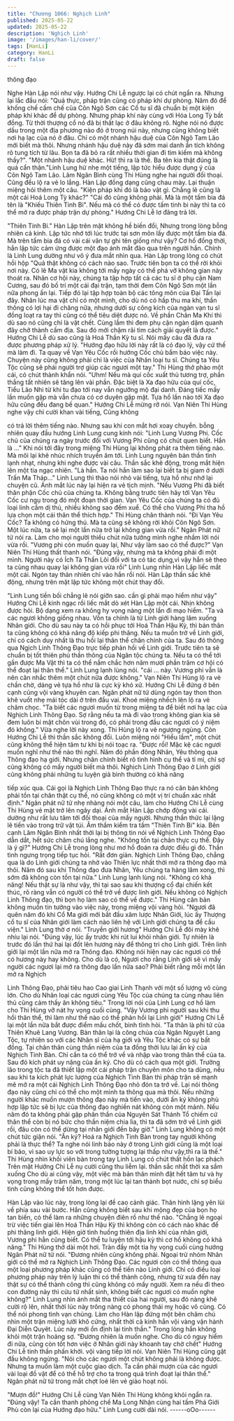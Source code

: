 ```yaml
---
title: "Chương 1066: Nghịch Linh"
published: 2025-05-22
updated: 2025-05-22
description: 'Nghịch Linh'
image: '/images/han-li/cover/'
tags: [HanLi]
category: HanLi
draft: false
---
```


thông đạo

Nghe Hàn Lập nói như vậy. Hướng Chi Lễ ngược lại có chút ngẩn
ra. Nhưng lại lắc đầu nói:
"Quả thực, pháp trận cũng có pháp khí dự phòng. Năm đó để
khống chế cấm chế của Côn Ngô Sơn các Cổ tu sĩ đã chuẩn bị
một kiện pháp khí khác để dự phòng. Nhưng pháp khí này cùng
với Hóa Long Tỳ bất đồng. Từ thời thượng cổ nó đã bị thất lạc ở
đâu không rõ. Nghe nói nó được dấu trong một địa phương nào
đó ở trong núi này, nhưng cũng không biết nơi hạ lạc của nó ở
đâu. Chỉ có một nhánh hậu duệ của Côn Ngô Tam Lão mới biết
mà thôi. Nhưng nhánh hậu duệ này đã sớm mai danh ẩn tích
không rõ tung tích từ lâu. Bọn ta đã bỏ ra rất nhiều thời gian đi tìm
kiếm mà không thấy?".
"Một nhánh hậu duệ khác. Hừ! thì ra là thế. Ba tên kia thật đúng là
quá cẩn thận."Linh Lung hừ nhẹ một tiếng, lập tức hiểu được
dụng ý của Côn Ngô Tam Lão.
Lâm Ngân Bình cùng Thi Hùng nghe hai người đối thoại. Cũng
đều lộ ra vẻ lo lắng.
Hàn Lập đồng dạng cũng chau mày. Lại thuận miệng hỏi thêm
một câu.
"Kiện pháp khí đó là bảo vật gì. Chẳng lẽ cũng là một cái Hoá
Long Tỳ khác?"
"Cái đó cũng không phải. Mà là một tấm bia đá tên là "Khiếu
Thiên Tinh Bi". Nếu mà có thể có được tấm tinh bi này thì ta có
thể mở ra được pháp trận dự phòng." Hướng Chi Lễ lơ đãng trả
lời.

"Thiên Tinh Bi." Hàn Lập trên mặt không hề biến đổi, Nhưng trong
lòng bỗng nhiên cả kinh. Lập tức nhớ tới lúc trước tại sơn môn lấy
được một tấm bia đá. Mà trên tấm bia đá có vài cái văn tự ghi tên
giống như vậy? Cơ hồ đồng thời, hắn lập tức cảm ứng được một
đạo ánh mắt đảo qua trên người hắn. Chính là Linh Lung dường
như vô ý đưa mắt nhìn qua.
Hàn Lập trong lòng có chút hồi hộp
"Quả thật không có cách nào sao. Trước tiên bọn ta có thể rời
khỏi nơi này. Có lẽ Ma vật kia không tới mấy ngày có thể phá vỡ
không gian này thoát ra. Nhân cơ hội này, chúng ta tập hợp tất cả
các tu sĩ ở phụ cận Nam Cương, sau đó bố trí một cái đại trận,
tạm thời đem Côn Ngô Sơn một lần nữa phong ấn lại. Tiếp đó lại
tập hợp toàn bộ các tông môn của Đại Tấn lại đây.
Nhân lúc ma vật chỉ có một mình, cho dù nó có hấp thu ma khí,
thần thông có lợi hại đi chăng nữa, nhưng dưới sự công kích của
ngàn vạn tu sĩ đồng loạt ra tay thì cũng có thể tiêu diệt được nó.
Về phần Chân Ma Khí thì dù sao nó cũng chỉ là vật chết. Cùng
lắm thì đem phụ cận ngàn dặm quanh đây chở thành cấm địa.
Sau đó mới chậm rãi tìm cách giải quyết là được." Hướng Chi Lễ
dù sao cũng là Hoá Thần Kỳ tu sĩ. Nói mấy câu đã đưa ra được
phương pháp xử lý.
"Hướng đạo hữu lời này rất là có đạo lý, vậy cứ thế mà làm đi. Ta
quay về Vạn Yêu Cốc rồi hướng Cốc chủ bẩm báo việc này.
Chuyện này cũng không phải chỉ là việc của Nhân loại tu sĩ.
Chúng ta Yêu Tộc cũng sẽ phái người trợ giúp các ngươi một tay."
Thi Hùng thở phào một cái, có chút thành khẩn nói.
"Uhm! Nếu mà quí cốc xuất thủ tương trợ, phần thắng tất nhiên sẽ
tăng lên vài phần. Đặc biệt là Xa đạo hữu của quí cốc, Tiểu Lão
Nhi từ khi tu đạo tới nay vẫn ngưỡng mộ đại danh. Đáng tiếc mấy
lần muốn gặp mà vẫn chưa có cơ duyên gặp mặt. Tựa hồ lần nào
tới Xa đạo hữu cũng đều đang bế quan." Hướng Chi Lễ mừng rỡ
nói.
Vạn Niên Thi Hùng nghe vậy chỉ cười khan vài tiếng, Cũng không

có trả lời thêm tiếng nào. Nhưng sau khi con mắt hơi xoay
chuyển. bỗng nhiên quay đầu hướng Linh Lung cung kính nói:
"Linh Lung Vương Phi. Cốc chủ của chúng ra ngày trước đối với
Vương Phi cũng có chút quen biết. Hắn là …" Khi nói tới đây trong
miệng Thi Hùng lại không phát ra thêm tiếng nào. Mà môi lại khẽ
nhúc nhích truyền âm tới.
Linh Lung nguyên bản thần tình lạnh nhạt, nhưng khi nghe được
vài câu. Thần sắc khẽ động, trong mắt hiện lên một tia ngạc
nhiên.
"Là hắn. Ta nói hắn làm sao lại biết ta bị giam ở dưới Trấn Ma
Tháp…" Linh Lung thì thào nói nhỏ vài tiếng, tựa hồ như nhớ lại
chuyện cũ. Ánh mắt lúc này lại hiện ra vẻ tịch mịnh.
"Nếu Vương Phi đã biết thân phận Cốc chủ của chúng ta. Không
bằng trước tiên hãy tới Vạn Yêu Cốc cư ngụ trong đó một đoạn
thời gian. Vạn Yêu Cốc của chúng ta có đủ loại linh cầm dị thú,
nhiều không sao đếm xuể. Có thể cho Vương Phi tha hồ lựa chọn
một cái thân thể thích hợp."
Thi Hùng chân thành nói.
"Đi Vạn Yêu Cốc? Ta không có hứng thú. Mà ta cũng sẽ không rời
khỏi Côn Ngô Sơn. Một lúc nữa, ta sẽ lại một lần nữa trở lại không
gian vừa rồi." Ngân Phát nữ tử nói ra. Làm cho mọi người thiếu
chút nữa tưởng mình nghe nhầm lời nói vừa rồi.
"Vương phi còn muốn quay lại, Như vậy làm sao có thể được?"
Vạn Niên Thi Hùng thất thanh nói.
"Đúng vậy, nhưng mà ta không phải đi một mình. Người này có
Ích Tà Thần Lôi đối với ta có tác dụng,vì vậy hắn sẽ theo ta cùng
nhau quay lại không gian vừa rồi" Linh Lung nhìn Hàn Lập liếc
mắt một cái. Ngón tay thản nhiên chỉ vào hắn rồi nói.
Hàn Lập thần sắc khẽ động, nhưng trên mặt lập tức không một
chút thay đổi.

"Linh Lung tiền bối chẳng lẽ nói giỡn sao. cần gì phải mạo hiểm
như vậy" Hướng Chi Lễ kinh ngạc rồi liếc mắt dò xét Hàn Lập một
cái. Nhịn không được hỏi. Bộ dạng xem ra không hy vọng nàng
một lần đi mạo hiểm.
"Ta và các ngươi không giống nhau. Vốn ta chính là từ Linh giới
hàng lâm xuống Nhân giới. Cho dù sau này ta có hồi phục tới Hoá
Thần Hậu Kỳ, thì bản thân ta cũng không có khả năng độ kiếp phi
thăng. Nếu ta muốn trở về Linh giới, chỉ có cách duy nhất là thu
hồi lại thân thể chân chính của ta. Sau đó thông qua Ngịch Linh
Thông Đạo trực tiếp phản hồi về Linh giới. Trước tiên ta sẽ chuẩn
bị tốt thiên phú thần thông của Ngân tộc chúng ta. Nếu ta có thể
tới gần được Ma Vật thì ta có thể nắm chắc hơn năm mươi phần
trăm cơ hội có thể đoạt lại thân thể." Linh Lung lạnh lùng nói.
"cái … này. Vương phi vẫn là nên cân nhắc thêm một chút nữa
được không." Vạn Niên Thi Hùng lộ ra vẻ chần chờ, dáng vẻ tựa
hồ như là cực kỳ khó xử.
Hướng Chi Lễ đứng ở bên cạnh cũng vội vàng khuyên can.
Ngân phát nữ tử dùng ngón tay thon thon khẽ vuốt nhẹ mái tóc
dài ở trên đầu vai. Khoé miệng nhếch lên lộ ra vẻ châm chọc.
"Ta biết các ngươi muốn từ trong miệng ta để biết nơi hạ lạc của
Nghịch Linh Thông Đạo. Sợ rằng nếu ta mà đi vào trong không
gian kia sẽ đem luôn bí mật chôn vùi trong đó, có phải trong đầu
các ngươi có ý niệm đó không."
Vừa nghe lời này xong. Thi Hùng lộ ra vẻ ngượng ngùng. Còn
Hướng Chi Lễ thì thần sắc không đổi.
Luôn miệng nói "Hiểu lầm", một chút cũng không thể hiện tâm tư
khi bị nói toạc ra.
"Được rồi! Mặc kệ các ngươi muốn nghĩ như thế nào thì nghĩ.
Năm đó phần đông Nhân, Yêu thông qua Thông đạo hạ giới.
Nhưng chân chính biết rõ tình hình cụ thể và tỉ mỉ, chỉ sợ cũng
không có mấy người biết mà thôi. Nghịch Linh Thông Đạo ở Linh
giới cũng không phải những tu luyện giả bình thường có khả năng

tiếp xúc qua. Cái gọi là Nghịch Linh Thông Đạo thực ra nó căn
bản không phải tồn tại chân thật cụ thể, nó cũng không có một vị
trí chuẩn xác nhất định."
Ngân phát nữ tử nhẹ nhàng nói một câu, làm cho Hướng Chi Lễ
cùng Thi Hùng vẻ mặt trở lên ngây dại.
Ánh mắt Hàn Lập chớp động vài cái. dường như rất lưu tâm tới
đối thoại của mấy người. Nhưng thần thức lại lặng lẽ tiến vào
trong trữ vật túi. Âm thầm kiểm tra tấm "Thiên Tinh Bi" kia. Bên
cạnh Lâm Ngân Bình nhất thời lại bị thông tin nói về Nghịch Linh
Thông Đạo dẫn dắt, hết sức chăm chú lắng nghe.
"Không tồn tại chân thực cụ thể. Đây là ý gì?" Hướng Chi Lễ trong
lòng như mơ hồ đoán ra được điều gì đó. Thần tình ngưng trọng
tiếp tục hỏi.
"Rất đơn giản. Nghịch Linh Thông Đạo, chẳng qua là do Linh giới
chúng ta nhờ vào Thiên lực nhất thời mở ra thông đạo mà thôi.
Năm đó sau khi Thông đạo đưa Nhân, Yêu chúng ta hàng lâm
xong, thì sớm đã không còn tồn tại nữa." Linh Lung lạnh lùng nói.
"Không có khả năng! Nếu thật sự là như vậy, thì tại sao sau khi
thượng cổ đại chiến kết thúc, rõ ràng vẫn có người có thể trở về
được linh giới. Nếu không có Nghịch Linh Thông đạo, thì bọn họ
làm sao có thể về được." Thi Hùng căn bản không muốn tin tưởng
vào việc này, trong miệng vội vàng hỏi.
"Ngươi đã quên năm đó khi Cổ Ma giới mới bắt đầu xâm lược
Nhân Giới, lúc ấy Thượng cổ tu sĩ của Nhân giới làm cách nào
liên hệ với Linh giới chúng ta để cầu viện." Linh Lung thờ ơ nói.
"Truyền giới hương" Hướng Chi Lễ đôi mày khẽ nhíu lại nói.
"Đúng vậy, lúc ấy trước khi rút lui khỏi nhân giới. Tự nhiên là trước
đó lần thứ hai lại đốt lên hương này để thông tri cho Linh giới.
Trên linh giới lại một lần nữa mở ra Thông đạo. Không nói hiện
nay các ngươi có thể có hương này hay không. Cho dù là có,
Ngươi cho rằng Linh giới sẽ vì mấy người các ngươi lại mở ra
thông đạo lần nữa sao? Phải biết rằng mỗi một lần mở ra Nghịch

Linh Thông Đạo, phải tiêu hao Cao giai Linh Thạnh với một số
lượng vô cùng lớn. Cho dù Nhân loại các ngươi cùng Yêu Tộc của
chúng ta cùng nhau liên thủ cũng cảm thấy ăn không tiêu." Trong
lời nói của Linh Lung cơ hồ làm cho Thi Hùng vỡ nát hy vọng cuối
cùng.
"Vậy Vương phi người sau khi thu hồi thân thể, thì làm như thế
nào có thể phản hồi lại Linh giới" Hướng Chi Lễ lại một lần nữa
bắt được điểm mấu chốt, bình tĩnh hỏi.
"Ta thân là phi tử của Thiên Khuê Lang Vương. Bản thân lại là
công chúa của Ngân Nguyệt Lang Tộc, tự nhiên so với các Nhân
sĩ của hạ giới và Yêu Tộc khác có sự bất đồng. Tại chân thân
cùng thần niệm của ta đồng thời lưu lại ấn ký của Nghịch Tinh
Bàn. Chỉ cần ta có thể trở về và nhập vào trong thân thể của ta.
Sau đó kích phát uy năng của ấn ký. Cho dù có cách qua một
giới. Trưởng lão trong tộc ta đã thiết lập một cái pháp trận chuyên
môn cho ta dùng, nếu sau khi ta kích phát lực lượng của Nghịch
Tinh Bàn thì pháp trận sẽ mạnh mẽ mở ra một cái Nghịch Linh
Thông Đạo nhỏ đón ta trở về. Lại nói thông đạo này cũng chỉ có
thể cho một mình ta thông qua mà thôi. Nếu những người khác
muốn mượn thông đạo này mà tiến vào, dưới ấn ký không phù
hợp lập tức sẽ bị lực của thông đạo nghiền nát không còn một
mảnh. Nếu năm đó ta không phải gặp phân thần của Nguyên Sát
Thánh Tổ chiếm cứ thân thể còn bị nó bức cho thần niệm chia lìa,
thì ta đã sớm trở về Linh giới rồi, đâu còn có thể dừng tại nhân
giới đến bây giờ." Linh Lung không có một chút tức giận nói.
"Ấn ký? Hoá ra Nghịch Tinh Bàn trong tay người không phải là
thực thể? Ta nghe nói linh bảo này ở trong Linh giới cũng là một
loại bí bảo, vì sao uy lực so với trong tưởng tượng lại thấp như
vậy,thì ra là thế." Thi Hùng nhìn khối viên bàn trong tay Linh Lung
có chút thất hồn lạc phách
Trên mặt Hướng Chi Lễ nụ cười cũng thu liễm lại. thần sắc nhất
thời xa sầm xuống
Cho dù ai cũng vậy, một việc mà bản thân mình đặt hết tâm tư và
hy vọng trong mấy trăm năm, trong một lúc lại tan thành bọt
nước, chỉ sợ biểu tình cũng không thể tốt hơn được.

Hàn Lập vào lúc này, trong lòng lại đề cao cảnh giác. Thân hình
lặng yên lùi về phía sau vài bước. Hắn cũng không biết sau khi
mộng đẹp của bọn họ tan biến, có thể làm ra những chuyện điên
rồ như thế nào.
"Chẳng lẽ ngoại trừ việc tiến giai lên Hoá Thần Hậu Kỳ thì không
còn có cách nào khác để phi thăng linh giới. Hiện giờ tình huống
thiên địa linh khí của nhân giới, Vương phi hẳn cũng biết. Có thể
tu luyện tới hậu kỳ thì cơ hồ không có khả năng." Thi Hùng thở dài
một hơi. Tràn đầy một tia hy vọng cuối cùng hướng Ngân Phát nữ
tử nói.
"Đương nhiên cũng không phải. Ngoại trừ nhóm Nhân giới có thể
mở ra Nghịch Linh Thông Đạo. Các ngươi còn có thể thông qua
một loại phương pháp khác cũng có thể tiến nào Linh giới. Chỉ có
điều loại phương pháp này trên lý luận thì có thể thành công,
nhưng từ xưa đến nay thật sự có thể thành công thì cũng không
có mấy người. Xem ra nếu đi theo con đường này thì cửu tử nhất
sinh, không biết các ngươi có muốn nghe không?" Linh Lung nhìn
ánh mắt tha thiết của hai người, sau đó nàng khẽ cười rộ lên,
nhất thời lúc này trông nàng có phong thái mỵ hoặc vô cùng. Có
thể nói phong tình vạn chủng.
Làm cho Hàn lập đứng một bên chăm chú nhìn một trận miệng
lưỡi khô cứng, nhất thời cả kinh hắn vội vàng vận hành Đại Diễn
Quyêt. Lúc này mới ổn định lại tinh thần."
Trong lòng hắn không khỏi một trận hoảng sợ.
"Đương nhiên là muốn nghe. Cho dù có nguy hiểm đi nữa, cũng
còn tốt hơn việc ở Nhân giới này khoanh tay chờ chết" Hướng Chi
Lễ tinh thần phấn khởi. vội vàng tiếp lời nói.
Vạn Niên Thi Hùng cũng gật đầu không ngừng.
"Nói cho các ngươi một chút không phải là không được. Nhưng ta
muốn làm một cuộc giao dịch. Ta cần phải mượn của các ngươi
vài loại đồ vật để có thể hỗ trợ cho ta trong quá trình đoạt lại thân
thể." Ngân phát nữ tử trong mắt chợt loé lên vẻ giảo hoạt nói.

"Mượn đồ!"
Hướng Chi Lễ cùng Vạn Niên Thi Hùng không khỏi ngẩn ra.
"Đúng vậy! Ta cần thanh phỏng chế Ma Long Nhận cùng hai tấm
Phá Giới Phù còn lại của Hướng đạo hữu." Linh Lung cười dài
nói.
------oOo------
